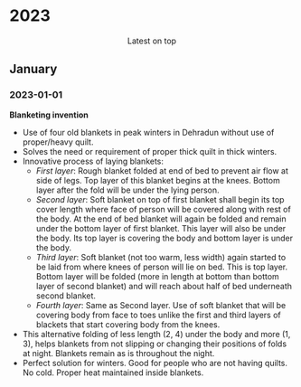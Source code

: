 # 2023

<p align="center">
Latest on top
</p>

## January

### 2023-01-01

**Blanketing invention**

- Use of four old blankets in peak winters in Dehradun without use of proper/heavy quilt. 
- Solves the need or requirement of proper thick quilt in thick winters. 
- Innovative process of laying blankets: 
    - _First layer_: Rough blanket folded at end of bed to prevent air flow at side of legs. Top layer of this blanket begins at the knees. Bottom layer after the fold will be under the lying person. 
    - _Second layer_: Soft blanket on top of first blanket shall begin its top cover length where face of person will be covered along with rest of the body. At the end of bed blanket will again be folded and remain under the bottom layer of first blanket. This layer will also be under the body. Its top layer is covering the body and bottom layer is under the body. 
    - _Third layer_: Soft blanket (not too warm, less width) again started to be laid from where knees of person will lie on bed. This is top layer. Bottom layer will be folded (more in length at bottom than bottom layer of second blanket) and will reach about half of bed underneath second blanket. 
    - _Fourth layer_: Same as Second layer. Use of soft blanket that will be covering body from face to toes unlike the first and third layers of blackets that start covering body from the knees. 
- This alternative folding of less length (2, 4) under the body and more (1, 3), helps blankets from not slipping or changing their positions of folds at night. Blankets remain as is throughout the night. 
- Perfect solution for winters. Good for people who are not having quilts. No cold. Proper heat maintained inside blankets. 
